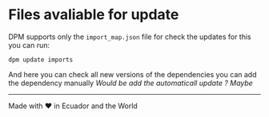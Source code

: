 # Files avaliable for update

DPM supports only the `import_map.json` file for check the updates for this you can run:

```
dpm update imports
```

And here you can check all new versions of the dependencies you can add the dependency manually _Would be add the automaticall update ? Maybe_

---

Made with ♥ in Ecuador and the World
